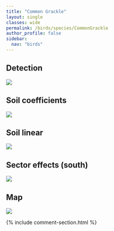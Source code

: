 ```yaml
---
title: "Common Grackle"
layout: single
classes: wide
permalink: /birds/species/CommonGrackle
author_profile: false
sidebar:
  nav: "birds"
---
```


<h2>Detection</h2>

<a href="https://beallen.github.io/DevelopmentWebsite/assets/images/birds/CommonGrackle/det.jpg">
<img src="https://beallen.github.io/DevelopmentWebsite/assets/images/birds/CommonGrackle/det.jpg">
</a>

<h2>Soil coefficients</h2>

<a href="https://beallen.github.io/DevelopmentWebsite/assets/images/birds/CommonGrackle/soilhf.jpg">
<img src="https://beallen.github.io/DevelopmentWebsite/assets/images/birds/CommonGrackle/soilhf.jpg">
</a>

<h2>Soil linear</h2>

<a href="https://beallen.github.io/DevelopmentWebsite/assets/images/birds/CommonGrackle/lin-south.jpg">
<img src="https://beallen.github.io/DevelopmentWebsite/assets/images/birds/CommonGrackle/lin-south.jpg">
</a>

<h2>Sector effects (south)</h2>

<a href="https://beallen.github.io/DevelopmentWebsite/assets/images/birds/CommonGrackle/sector-south.jpg">
<img src="https://beallen.github.io/DevelopmentWebsite/assets/images/birds/CommonGrackle/sector-south.jpg">
</a>

<h2>Map</h2>

<a href="https://beallen.github.io/DevelopmentWebsite/assets/images/birds/CommonGrackle/map.jpg">
<img src="https://beallen.github.io/DevelopmentWebsite/assets/images/birds/CommonGrackle/map.jpg">
</a>

{% include comment-section.html %}
